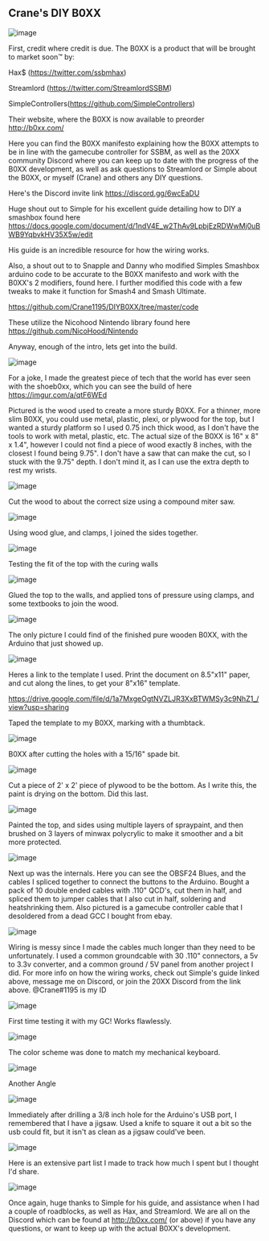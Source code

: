 ## Crane's DIY B0XX

![image](https://i.imgur.com/nWhepdX.jpg)

First, credit where credit is due. The B0XX is a product that will be brought to market soon™ by:

Hax$ (https://twitter.com/ssbmhax)

Streamlord (https://twitter.com/StreamlordSSBM)

SimpleControllers(https://github.com/SimpleControllers)

Their website, where the B0XX is now available to preorder http://b0xx.com/


Here you can find the B0XX manifesto explaining how the B0XX attempts to be in line with the gamecube controller for SSBM, as well as the 20XX community Discord where you can keep up to date with the progress of the B0XX development, as well as ask questions to Streamlord or Simple about the B0XX, or myself (Crane) and others any DIY questions.

Here's the Discord invite link https://discord.gg/6wcEaDU

Huge shout out to Simple for his excellent guide detailing how to DIY a smashbox found here
https://docs.google.com/document/d/1ndV4E_w2ThAv9LpbjEzRDWwMj0uBWB9YqbvkHV35X5w/edit

His guide is an incredible resource for how the wiring works.

Also, a shout out to to Snapple and Danny who modified Simples Smashbox arduino code to be accurate to the B0XX manifesto and work with the B0XX's 2 modifiers, found here. I further modified this code with a few tweaks to make it function for Smash4 and Smash Ultimate.

https://github.com/Crane1195/DIYB0XX/tree/master/code

These utilize the Nicohood Nintendo library found here https://github.com/NicoHood/Nintendo

Anyway, enough of the intro, lets get into the build.

![image](https://i.imgur.com/A4ihq5s.jpg)

For a joke, I made the greatest piece of tech that the world has ever seen with the shoeb0xx, which you can see the build of here
https://imgur.com/a/qtF6WEd

Pictured is the wood used to create a more sturdy B0XX. For a thinner, more slim B0XX, you could use metal, plastic, plexi, or plywood for the top, but I wanted a sturdy platform so I used 0.75 inch thick wood, as I don't have the tools to work with metal, plastic, etc. The actual size of the B0XX is 16" x 8" x 1.4", however I could not find a piece of wood exactly 8 inches, with the closest I found being 9.75". I don't have a saw that can make the cut, so I stuck with the 9.75" depth. I don't mind it, as I can use the extra depth to rest my wrists.

![image](https://i.imgur.com/RY6jwJm.jpg)

Cut the wood to about the correct size using a compound miter saw.

![image](https://i.imgur.com/PBBv8ep.jpg)

Using wood glue, and clamps, I joined the sides together.

![image](https://i.imgur.com/MEVnEXd.jpg)

Testing the fit of the top with the curing walls

![image](https://i.imgur.com/8UplXpV.jpg)

Glued the top to the walls, and applied tons of pressure using clamps, and some textbooks to join the wood.

![image](https://i.imgur.com/8v1nStO.jpg)

The only picture I could find of the finished pure wooden B0XX, with the Arduino that just showed up.

![image](https://i.imgur.com/mLYnbQ7.jpg)

Heres a link to the template I used. Print the document on 8.5"x11" paper, and cut along the lines, to get your 8"x16" template.

https://drive.google.com/file/d/1a7MxgeOgtNVZLJR3XxBTWMSy3c9NhZ1_/view?usp=sharing

Taped the template to my B0XX, marking with a thumbtack.

![image](https://i.imgur.com/yBqV9HB.jpg)

B0XX after cutting the holes with a 15/16" spade bit.

![image](https://i.imgur.com/M9v4XDy.jpg)

Cut a piece of 2' x 2' piece of plywood to be the bottom. As I write this, the paint is drying on the bottom. Did this last.

![image](https://i.imgur.com/lebgWjP.jpg)

Painted the top, and sides using multiple layers of spraypaint, and then brushed on 3 layers of minwax polycrylic to make it smoother and a bit more protected.

![image](https://i.imgur.com/nJz8njy.jpg)

Next up was the internals. Here you can see the OBSF24 Blues, and the cables I spliced together to connect the buttons to the Arduino. Bought a pack of 10 double ended cables with .110" QCD's, cut them in half, and spliced them to jumper cables that I also cut in half, soldering and heatshrinking them. Also pictured is a gamecube controller cable that I desoldered from a dead GCC I bought from ebay.

![image](https://i.imgur.com/eLWxTKm.jpg)

Wiring is messy since I made the cables much longer than they need to be unfortunately. I used a common groundcable with 30 .110" connectors, a 5v to 3.3v converter, and a common ground / 5V panel from another project I did. For more info on how the wiring works, check out Simple's guide linked above, message me on Discord, or join the 20XX Discord from the link above. @Crane#1195 is my ID

![image](https://i.imgur.com/0YlfuPZ.jpg)

First time testing it with my GC! Works flawlessly.

![image](https://i.imgur.com/xnwA6Bq.jpg)

The color scheme was done to match my mechanical keyboard.

![image](https://i.imgur.com/C6hWFK3.jpg)

Another Angle

![image](https://i.imgur.com/bWkMDLI.jpg)

Immediately after drilling a 3/8 inch hole for the Arduino's USB port, I remembered that I have a jigsaw. Used a knife to square it out a bit so the usb could fit, but it isn't as clean as a jigsaw could've been.

![image](https://i.imgur.com/UNmyYfB.png)

Here is an extensive part list I made to track how much I spent but I thought I'd share.

![image](https://i.imgur.com/0mqm5v5.jpg)

Once again, huge thanks to Simple for his guide, and assistance when I had a couple of roadblocks, as well as Hax, and Streamlord. We are all on the Discord which can be found at http://b0xx.com/ (or above) if you have any questions, or want to keep up with the actual B0XX's development.

